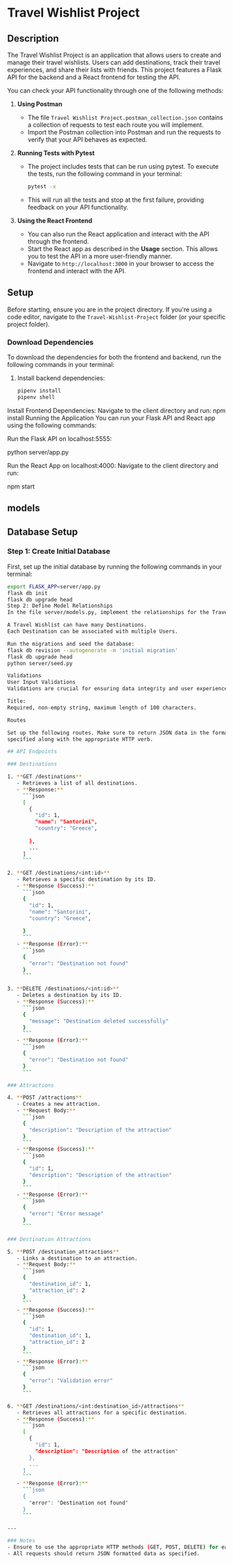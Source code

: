 # Travel Wishlist Project

## Description
The Travel Wishlist Project is an application that allows users to create and manage their travel wishlists. Users can add destinations, track their travel experiences, and share their lists with friends. This project features a Flask API for the backend and a React frontend for testing the API.


You can check your API functionality through one of the following methods:

1. **Using Postman**
   - The file `Travel Wishlist Project.postman_collection.json` contains a collection of requests to test each route you will implement.
   - Import the Postman collection into Postman and run the requests to verify that your API behaves as expected.

2. **Running Tests with Pytest**
   - The project includes tests that can be run using pytest. To execute the tests, run the following command in your terminal:
     ```bash
     pytest -x
     ```
   - This will run all the tests and stop at the first failure, providing feedback on your API functionality.

3. **Using the React Frontend**
   - You can also run the React application and interact with the API through the frontend.
   - Start the React app as described in the **Usage** section. This allows you to test the API in a more user-friendly manner.
   - Navigate to `http://localhost:3000` in your browser to access the frontend and interact with the API.
## Setup

Before starting, ensure you are in the project directory. If you're using a code editor, navigate to the `Travel-Wishlist-Project` folder (or your specific project folder).

### Download Dependencies

To download the dependencies for both the frontend and backend, run the following commands in your terminal:

1. Install backend dependencies:
   ```bash
   pipenv install
   pipenv shell

Install Frontend Dependencies: Navigate to the client directory and run:
npm install
Running the Application
You can run your Flask API and React app using the following commands:

Run the Flask API on localhost:5555:

python server/app.py

Run the React App on localhost:4000: Navigate to the client directory and run:

npm start

 ## models
 ## Database Setup

### Step 1: Create Initial Database

First, set up the initial database by running the following commands in your terminal:

```bash
export FLASK_APP=server/app.py
flask db init
flask db upgrade head
Step 2: Define Model Relationships
In the file server/models.py, implement the relationships for the Travel Wishlist Project:

A Travel Wishlist can have many Destinations.
Each Destination can be associated with multiple Users.

Run the migrations and seed the database:
flask db revision --autogenerate -m 'initial migration'
flask db upgrade head
python server/seed.py

Validations
User Input Validations
Validations are crucial for ensuring data integrity and user experience. Implement the following validations for your models:

Title:
Required, non-empty string, maximum length of 100 characters.

Routes

Set up the following routes. Make sure to return JSON data in the format
specified along with the appropriate HTTP verb.

## API Endpoints

### Destinations

1. **GET /destinations**
   - Retrieves a list of all destinations.
   - **Response:**
     ```json
     [
       {
         "id": 1,
         "name": "Santorini",
         "country": "Greece",
         
       },
       ...
     ]
     ```

2. **GET /destinations/<int:id>**
   - Retrieves a specific destination by its ID.
   - **Response (Success):**
     ```json
     {
       "id": 1,
       "name": "Santorini",
       "country": "Greece",
       
     }
     ```
   - **Response (Error):**
     ```json
     {
       "error": "Destination not found"
     }
     ```

3. **DELETE /destinations/<int:id>**
   - Deletes a destination by its ID.
   - **Response (Success):**
     ```json
     {
       "message": "Destination deleted successfully"
     }
     ```
   - **Response (Error):**
     ```json
     {
       "error": "Destination not found"
     }
     ```

### Attractions

4. **POST /attractions**
   - Creates a new attraction.
   - **Request Body:**
     ```json
     {
       "description": "Description of the attraction"
     }
     ```
   - **Response (Success):**
     ```json
     {
       "id": 1,
       "description": "Description of the attraction"
     }
     ```
   - **Response (Error):**
     ```json
     {
       "error": "Error message"
     }
     ```

### Destination Attractions

5. **POST /destination_attractions**
   - Links a destination to an attraction.
   - **Request Body:**
     ```json
     {
       "destination_id": 1,
       "attraction_id": 2
     }
     ```
   - **Response (Success):**
     ```json
     {
       "id": 1,
       "destination_id": 1,
       "attraction_id": 2
     }
     ```
   - **Response (Error):**
     ```json
     {
       "error": "Validation error"
     }
     ```

6. **GET /destinations/<int:destination_id>/attractions**
   - Retrieves all attractions for a specific destination.
   - **Response (Success):**
     ```json
     [
       {
         "id": 1,
         "description": "Description of the attraction"
       },
       ...
     ]
     ```
   - **Response (Error):**
     ```json
     {
       "error": "Destination not found"
     }
     ```

---

### Notes
- Ensure to use the appropriate HTTP methods (GET, POST, DELETE) for each endpoint.
- All requests should return JSON formatted data as specified.
